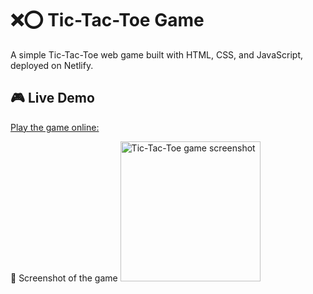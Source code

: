 
# ❌⭕ Tic-Tac-Toe Game

A simple Tic-Tac-Toe web game built with HTML, CSS, and JavaScript, deployed on Netlify.

## 🎮 Live Demo
[Play the game online:](tic-tac-toe-mendy.netlify.app/)


🎥 Screenshot of the game
<img width="224" alt="Tic-Tac-Toe game screenshot" src="https://github.com/user-attachments/assets/c01990ba-9265-4468-a74a-fe2c7341efed">
